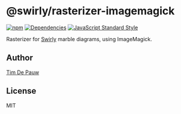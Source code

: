 # @swirly/rasterizer-imagemagick

[![npm](https://img.shields.io/npm/v/@swirly/rasterizer-imagemagick.svg)](https://www.npmjs.com/package/@swirly/rasterizer-imagemagick) [![Dependencies](https://david-dm.org/timdp/swirly/status.svg?path=packages/swirly-rasterizer-imagemagick)](https://david-dm.org/timdp/swirly?path=packages/swirly-rasterizer-imagemagick) [![JavaScript Standard Style](https://img.shields.io/badge/code%20style-standard-brightgreen.svg)](https://standardjs.com)

Rasterizer for [Swirly](https://github.com/timdp/swirly) marble diagrams, using ImageMagick.

## Author

[Tim De Pauw](https://tmdpw.eu)

## License

MIT
